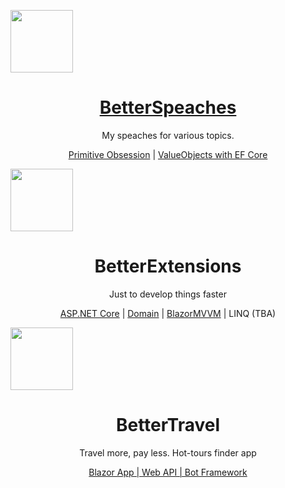 
<p align="center" style="width: 50%; margin:0 left;text-align: left;">
    <img width="100px" src="https://raw.githubusercontent.com/better-speeches/better-speaches/main/icon.png" align="center" />
    <a href="https://github.com/better-speaches"><h1 align="center">BetterSpeaches</h1></a>
    <p align="center">My speaches for various topics.</p>
    <p align="center">
        <a href="https://github.com/better-speaches/varyence-primitive-obsession">Primitive Obsession</a> |
        <a href="https://github.com/better-speaches/varyence-value-objects">ValueObjects with EF Core</a>
    </p>
</p>

<p align="center" style="width: 50%; margin:0 left;text-align: left;">
    <img width="100px" src="https://github.com/better-open-source/better-extensions-aspnet/raw/master/icon.png" align="center" />
    <h1 align="center">BetterExtensions</h1>
    <p align="center">Just to develop things faster</p>
    <p align="center">
        <a href="https://github.com/iTKerry/better-extensions-aspnet">ASP.NET Core</a> |
        <a href="https://github.com/iTKerry/better-extensions-domain">Domain</a> |
        <a href="https://github.com/iTKerry/better-extensions-blazormvvm">BlazorMVVM</a> |
        LINQ (TBA)
    </p>
</p>

<p align="center" style="width: 50%; margin:0 left;text-align: left;">
    <img width="100px" src="https://github.com/better-open-source/better-travel/raw/master/icon.png" align="center" />
    <h1 align="center">BetterTravel</h1>
    <p align="center">Travel more, pay less. Hot-tours finder app</p>
    <p align="center">
        <a href="https://github.com/iTKerry/better-travel">Blazor App | Web API | Bot Framework</a>
    </p>
</p>
